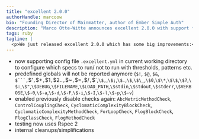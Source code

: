 ```yaml
---
title: "excellent 2.0.0"
authorHandle: marcoow
bio: "Founding Director of Mainmatter, author of Ember Simple Auth"
description: "Marco Otte-Witte announces excellent 2.0.0 with support for a configuration file, a whitelist of allowed global variables and re-enabled standard checks."
tags: ruby
tagline: |
  <p>We just released excellent 2.0.0 which has some big improvements:</p>
---
```


- now supporting config file `.excellent.yml` in current working directory to configure which specs to run/ not to run with thresholds, patterns etc.
- predefined globals will not be reported anymore (`$!`, `$@`, `$&`, `$```,`\$’`,`\$+`,`\$1`,`\$2..`,`\$~`,`\$=`,`\$/`,`\$\`,`\$,`,`\$;`,`\$.`,`\$`,`\$\_`,`\$0`,`\$\*`,`\$\$`,`\$?`,`\$:`,`\$"`,`\$DEBUG`,`\$FILENAME`,`\$LOAD_PATH`,`\$stdin`,`\$stdout`,`\$stderr`,`\$VERBOSE`,`\$-0`,`\$-a`,`\$-d`,`\$-F`,`\$-i`,`\$-I`,`\$-l`,`\$-p`,`\$-v`)
- enabled previously disable checks again: `AbcMetricMethodCheck`, `ControlCouplingCheck`, `CyclomaticComplexityBlockCheck`, `CyclomaticComplexityMethodCheck`, `ForLoopCheck`, `FlogBlockCheck`, `FlogClassCheck`, `FlogMethodCheck`
- testing now uses Rspec 2
- internal cleanups/simplifications
